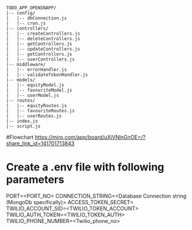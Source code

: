 ```plaintext
TODO_APP_OPENINAPP/
|-- config/
|   |-- dbConnection.js
|   |-- cron.js
|-- controllers/
|   |-- createControllers.js
|   |-- deleteControllers.js
|   |-- getControllers.js
|   |-- updateControllers.js
|   |-- getControllers.js
|   |-- userControllers.js
|-- middleware/
|   |-- errorHandler.js
|   |-- validateTokenHandler.js
|-- models/
|   |-- equityModel.js
|   |-- favouriteModel.js
|   |-- userModel.js
|-- routes/
|   |-- equityRoutes.js
|   |-- favouriteRoutes.js
|   |-- userRoutes.js
|-- index.js
|-- script.js
```

#Flowchart
https://miro.com/app/board/uXjVNlnGnOE=/?share_link_id=141701713843

# Create a .env file with following parameters
PORT=<PORT_NO>
CONNECTION_STRING=<Database Connection string (MongoDb specifically)>
ACCESS_TOKEN_SECRET=<Any strong secret key>
TWILIO_ACCOUNT_SID=<TWILIO_TOKEN_ACCOUNT>
TWILIO_AUTH_TOKEN=<TWILIO_TOKEN_AUTH>
TWILIO_PHONE_NUMBER=<Twilio_phone_no>
